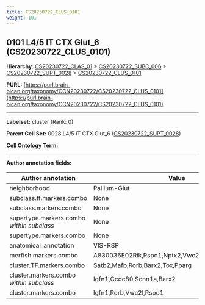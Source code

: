 ```yaml
---
title: CS20230722_CLUS_0101
weight: 101
---
```

## 0101 L4/5 IT CTX Glut_6 (CS20230722_CLUS_0101)
<b>Hierarchy: </b>
[CS20230722_CLAS_01](../CS20230722_CLAS_01) >
[CS20230722_SUBC_006](../CS20230722_SUBC_006) >
[CS20230722_SUPT_0028](../CS20230722_SUPT_0028) >
[CS20230722_CLUS_0101](../CS20230722_CLUS_0101)

**PURL:** [https://purl.brain-bican.org/taxonomy/CCN20230722/CS20230722_CLUS_0101](https://purl.brain-bican.org/taxonomy/CCN20230722/CS20230722_CLUS_0101)

---


**Labelset:** cluster (Rank: 0)

**Parent Cell Set:** 0028 L4/5 IT CTX Glut_6 ([CS20230722_SUPT_0028](../CS20230722_SUPT_0028))



**Cell Ontology Term:** 

[MARKER GENES.]: #


---

[TRANSFERRED ANNOTATIONS.]: #


[AUTHOR ANNOTATION FIELDS.]: #


**Author annotation fields:**

| Author annotation | Value |
|-------------------|-------|
|neighborhood|Pallium-Glut|
|subclass.tf.markers.combo|None|
|subclass.markers.combo|None|
|supertype.markers.combo _within subclass_|None|
|supertype.markers.combo|None|
|anatomical_annotation|VIS-RSP|
|merfish.markers.combo|A830036E02Rik,Rspo1,Nptx2,Vwc2l,Shisa6,Pdzrn3,Fstl5|
|cluster.TF.markers.combo|Satb2,Mafb,Rorb,Barx2,Tox,Pparg|
|cluster.markers.combo _within subclass_|Igfn1,Ccdc80,Scnn1a,Barx2|
|cluster.markers.combo|Igfn1,Rorb,Vwc2l,Rspo1|
